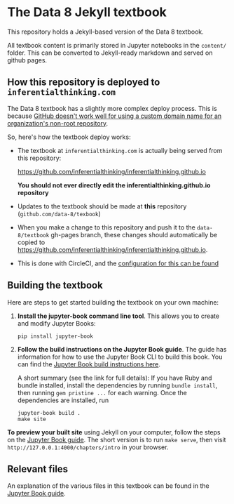 # The Data 8 Jekyll textbook

This repository holds a Jekyll-based version of the Data 8 textbook.

All textbook content is primarily stored in Jupyter notebooks in the `content/` folder.
This can be converted to Jekyll-ready markdown and served on github pages.

## How this repository is deployed to `inferentialthinking.com`

The Data 8 textbook has a slightly more complex deploy process. This is because
[GitHub doesn't work well for using a custom domain name for an organization's non-root
repository](https://help.github.com/articles/custom-domain-redirects-for-github-pages-sites/).

So, here's how the textbook deploy works:

* The textbook at `inferentialthinking.com` is actually being served from this repository:

  https://github.com/inferentialthinking/inferentialthinking.github.io

  **You should not ever directly edit the inferentialthinking.github.io repository**
* Updates to the textbook should be made at **this** repository (`github.com/data-8/texbook`)
* When you make a change to this repository and push it to the `data-8/textbook` gh-pages
  branch, these changes should automatically be copied to https://github.com/inferentialthinking/inferentialthinking.github.io.
* This is done with CircleCI, and the [configuration for this can be found](.circleci/config.yml)

## Building the textbook
Here are steps to get started building the textbook on your own machine:

1. **Install the jupyter-book command line tool**. This allows you to create
   and modify Jupyter Books:

   ```
   pip install jupyter-book
   ```

2. **Follow the build instructions on the Jupyter Book guide**. The guide
   has information for how to use the Jupyter Book CLI to build this book.
   You can find the [Jupyter Book build instructions here](https://jupyter.org/jupyter-book/guide/03_build.html#build-the-books-markdown).

   A short summary (see the link for full details):
   If you have Ruby and bundle installed,
   install the dependencies by running
   `bundle install`, then running `gem pristine ...` for each warning.
   Once the dependencies are installed, run

   ```
   jupyter-book build .
   make site
   ```

**To preview your built site** using Jekyll on your computer, follow
the steps on the [Jupyter Book guide](https://jupyter.org/jupyter-book/guide/03_build.html#build-the-books-site-html-locally-optional).
The short version is to run `make serve`, then visit `http://127.0.0.1:4000/chapters/intro` in your browser.

## Relevant files

An explanation of the various files in this textbook can be found in
the [Jupyter Book guide](https://jupyter.org/jupyter-book/guide/01_overview.html#a-quick-tour-of-a-jupyter-book).
